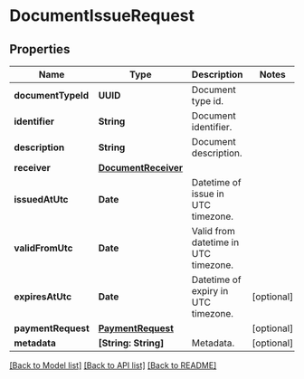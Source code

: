 # DocumentIssueRequest

## Properties
Name | Type | Description | Notes
------------ | ------------- | ------------- | -------------
**documentTypeId** | **UUID** | Document type id. | 
**identifier** | **String** | Document identifier. | 
**description** | **String** | Document description. | 
**receiver** | [**DocumentReceiver**](DocumentReceiver.md) |  | 
**issuedAtUtc** | **Date** | Datetime of issue in UTC timezone. | 
**validFromUtc** | **Date** | Valid from datetime in UTC timezone. | 
**expiresAtUtc** | **Date** | Datetime of expiry in UTC timezone. | [optional] 
**paymentRequest** | [**PaymentRequest**](PaymentRequest.md) |  | [optional] 
**metadata** | **[String: String]** | Metadata. | [optional] 

[[Back to Model list]](../README.md#documentation-for-models) [[Back to API list]](../README.md#documentation-for-api-endpoints) [[Back to README]](../README.md)


